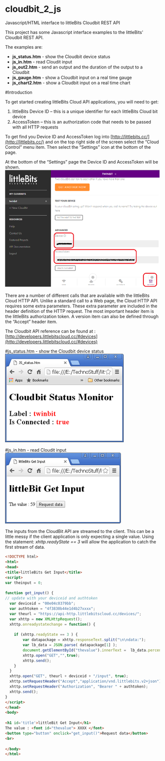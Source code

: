 # cloudbit_2_js
Javascript/HTML interface to littleBits Cloudbit REST API

This project has some Javascript interface examples to the littleBits' Cloudbit REST API.

The examples are:
* __js_status.htm__ - show the Cloudbit device status
* __js_in.htm__ - read Cloudit input
* __js_out2.htm__ - send an output and the duration of the output to a Cloudbit
* __js_gauge.htm__ - show a Cloudbit input on a real time gauge
* __js_chart2.htm__ - show a Cloudbit input on a real time chart


#Introduction

To get started creating littleBits Cloud API applications, you will need to get:
1. littleBits Device ID – this is a unique identifier for each littleBits Cloud bit device
2. AccessToken – this is an authorization code that needs to be passed with all HTTP requests

To get find you Device ID and AccessToken log into [http://littlebits.cc/](http://littlebits.cc/) and on the top right side of the screen select the “Cloud Control” menu item. Then select the “Settings” icon at the bottom of the page. 

At the bottom of the “Settings” page the Device ID and AccessToken will be shown.
![alt text](bit_info.bmp)

There are a number of different calls that are available with the littleBits Cloud HTTP API. Unlike a standard call to a Web page, the Cloud HTTP API requires some extra parameters. These extra parameter are included in the header definition of the HTTP request. The most important header item is the littleBits authorization token. A version item can also be defined through the “Accept” header item.

The Cloudbit API reference can be found at : [http://developers.littlebitscloud.cc/#devices](http://developers.littlebitscloud.cc/#devices)

#js_status.htm - show the Cloudbit device status
![alt text](js_status.png)

#js_in.htm - read Cloudit input
![alt text](js_in.png)

The inputs from the CloudBit API are streamed to the client. This can be a little messy if the client application is only expecting a single value. Using the statement: _xhttp.readyState == 3_ will allow the application to catch the first stream of data.

```html
<!DOCTYPE html>
<html>
<head>
<title>littleBits Get Input</title>
<script>
var theinput = 0;

function get_input() {
// update with your deviceid and authtoken
  var deviceid = "00e04c0379bb";
  var authtoken = "4f3830b44e1d4b27xxxx";
  var theurl = "https://api-http.littlebitscloud.cc/devices/";
  var xhttp = new XMLHttpRequest();
  xhttp.onreadystatechange = function() {

    if (xhttp.readyState == 3 ) {
	  	var datapackage = xhttp.responseText.split("\n\ndata:");
		var lb_data = JSON.parse( datapackage[1] );		 
		document.getElementById("thevalue").innerText =  lb_data.percent;
		xhttp.open("GET","",true);
		xhttp.send();
    }
  }
  xhttp.open("GET", theurl + deviceid + "/input", true);
  xhttp.setRequestHeader("Accept","application/vnd.littlebits.v2+json");
  xhttp.setRequestHeader("Authorization", "Bearer " + authtoken);
  xhttp.send();
}
</script>
</head>
<body>

<h1 id='title'>littleBit Get Input</h1>
The value : <font id="thevalue"> XXXX </font>
<button type="button" onclick="get_input()">Request data</button>
<br>

</body>
</html>
```








